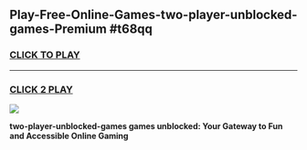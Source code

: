 
## Play-Free-Online-Games-two-player-unblocked-games-Premium #t68qq
<h3>
<a href="https://premium.freeplayer.one?title=two-player-unblocked-games&ref=8M">CLICK TO PLAY</a></h3>
<hr>

<h3>
<a href="https://premium.freeplayer.one?title=two-player-unblocked-games&ref=8M">CLICK 2 PLAY</a>
  
</h3>

<a href="https://premium.freeplayer.one?title=two-player-unblocked-games&ref=8M"><img src="https://clearcache.store/games.png"></a>


**two-player-unblocked-games games unblocked: Your Gateway to Fun and Accessible Online Gaming**
